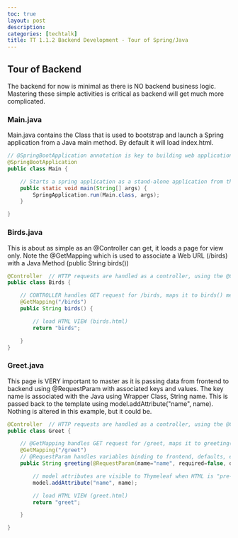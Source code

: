 ```yaml
---
toc: true
layout: post
description: 
categories: [techtalk]
title: TT 1.1.2 Backend Development - Tour of Spring/Java
---
```


## Tour of Backend
The backend for now is minimal as there is NO backend business logic.  Mastering these simple activities is critical as backend will get much more complicated.

### Main.java
Main.java contains the Class that is used to bootstrap and launch a Spring application from a Java main method.  By default it will load index.html.  

```java
// @SpringBootApplication annotation is key to building web applications with Java https://spring.io/projects/spring-boot
@SpringBootApplication
public class Main {

    // Starts a spring application as a stand-alone application from the main method
    public static void main(String[] args) {
        SpringApplication.run(Main.class, args);
    }

}
```

### Birds.java
This is about as simple as an @Controller can get, it loads a page for view only.  Note the @GetMapping which is used to associate a Web URL (/birds) with a Java Method (public String birds())

```java
@Controller  // HTTP requests are handled as a controller, using the @Controller annotation
public class Birds {

    // CONTROLLER handles GET request for /birds, maps it to birds() method
    @GetMapping("/birds")
    public String birds() {

        // load HTML VIEW (birds.html)
        return "birds";

    }
}
```

### Greet.java
This page is VERY important to master as it is passing data from frontend to backend using @RequestParam with associated keys and values.  The key name is associated with the Java using Wrapper Class, String name.  This is passed back to the template using model.addAttribute("name", name).   Nothing is altered in this example, but it could be.

```java
@Controller  // HTTP requests are handled as a controller, using the @Controller annotation
public class Greet {

    // @GetMapping handles GET request for /greet, maps it to greeting() method
    @GetMapping("/greet")
    // @RequestParam handles variables binding to frontend, defaults, etc
    public String greeting(@RequestParam(name="name", required=false, defaultValue="World") String name, Model model) {

        // model attributes are visible to Thymeleaf when HTML is "pre-processed"
        model.addAttribute("name", name);

        // load HTML VIEW (greet.html)
        return "greet"; 

    }

}
```